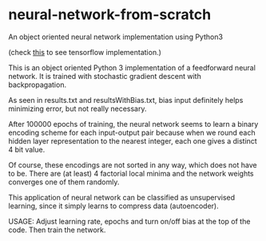# neural-network-from-scratch

An object oriented neural network implementation using Python3

(check <a href="https://github.com/aybberk/toy-projects/tree/master/tf-nn-binary-encoder">this<a> to see tensorflow implementation.)
  
  
This is an object oriented Python 3 implementation of a feedforward neural network. It is trained with stochastic 
gradient descent with backpropagation.

As seen in results.txt and resultsWithBias.txt, bias input definitely helps minimizing error, but not really necessary.

After 100000 epochs of training, the neural network seems to learn a binary encoding scheme for each input-output pair
because when we round each hidden layer representation to the nearest integer, each one gives a distinct 4 bit value.

Of course, these encodings are not sorted in any way, which does not have to be. There are (at least) 4 factorial local minima and the network
weights converges one of them randomly.

This application of neural network can be classified as unsupervised learning, since it simply learns to compress data (autoencoder).


USAGE: Adjust learning rate, epochs and turn on/off bias at the top of the code. Then train the network.
